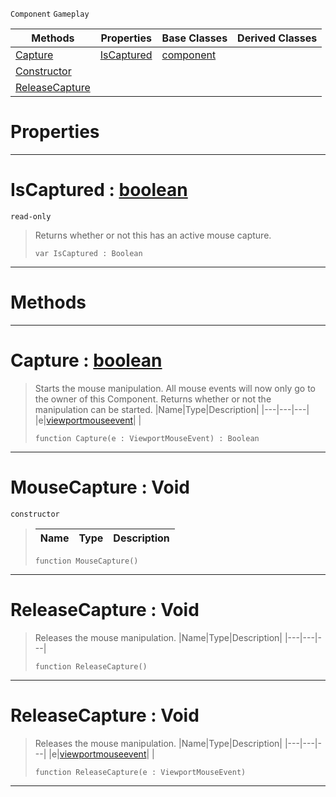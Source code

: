  `Component` `Gameplay`



|Methods|Properties|Base Classes|Derived Classes|
|---|---|---|---|
|[ Capture](https://github.com/dragonCASTjosh/PlasmaDocs/blob/master/code_reference/class_reference/mousecapture.markdown#capture-plasma-engine-docu)|[ IsCaptured](https://github.com/dragonCASTjosh/PlasmaDocs/blob/master/code_reference/class_reference/mousecapture.markdown#iscaptured-plasma-engine-d)|[component](https://github.com/dragonCASTjosh/PlasmaDocs/blob/master/code_reference/class_reference/component.markdown)| |
|[ Constructor](https://github.com/dragonCASTjosh/PlasmaDocs/blob/master/code_reference/class_reference/mousecapture.markdown#mousecapture-void)| | | |
|[ ReleaseCapture](https://github.com/dragonCASTjosh/PlasmaDocs/blob/master/code_reference/class_reference/mousecapture.markdown#releasecapture-void)| | | |


 #  Properties


---  
 #  IsCaptured : [boolean](https://github.com/dragonCASTjosh/PlasmaDocs/blob/master/code_reference/lightning_base_types/boolean.markdown)

 `read-only`

> Returns whether or not this has an active mouse capture.
> ``` lang=cpp, name=Lightning
> var IsCaptured : Boolean


---  
 #  Methods


---  
 #  Capture : [boolean](https://github.com/dragonCASTjosh/PlasmaDocs/blob/master/code_reference/lightning_base_types/boolean.markdown)

> Starts the mouse manipulation. All mouse events will now only go to the owner of this Component. Returns whether or not the manipulation can be started.
> |Name|Type|Description|
> |---|---|---|
> |e|[viewportmouseevent](https://github.com/dragonCASTjosh/PlasmaDocs/blob/master/code_reference/class_reference/viewportmouseevent.markdown)| |
> ``` lang=cpp, name=Lightning
> function Capture(e : ViewportMouseEvent) : Boolean
> ``` 


---  
 #  MouseCapture : Void

 `constructor`

> 
> |Name|Type|Description|
> |---|---|---|
> ``` lang=cpp, name=Lightning
> function MouseCapture()
> ``` 


---  
 #  ReleaseCapture : Void

> Releases the mouse manipulation.
> |Name|Type|Description|
> |---|---|---|
> ``` lang=cpp, name=Lightning
> function ReleaseCapture()
> ``` 


---  
 #  ReleaseCapture : Void

> Releases the mouse manipulation.
> |Name|Type|Description|
> |---|---|---|
> |e|[viewportmouseevent](https://github.com/dragonCASTjosh/PlasmaDocs/blob/master/code_reference/class_reference/viewportmouseevent.markdown)| |
> ``` lang=cpp, name=Lightning
> function ReleaseCapture(e : ViewportMouseEvent)
> ``` 


---  
 

 